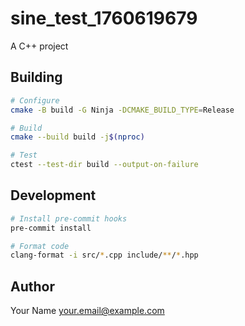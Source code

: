 # sine_test_1760619679

A C++ project

## Building

```bash
# Configure
cmake -B build -G Ninja -DCMAKE_BUILD_TYPE=Release

# Build
cmake --build build -j$(nproc)

# Test
ctest --test-dir build --output-on-failure
```

## Development

```bash
# Install pre-commit hooks
pre-commit install

# Format code
clang-format -i src/*.cpp include/**/*.hpp
```

## Author

Your Name <your.email@example.com>
